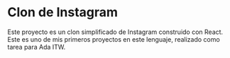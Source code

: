 # Clon de Instagram

Este proyecto es un clon simplificado de Instagram construido con React. Este es uno de mis primeros proyectos en este lenguaje, realizado como tarea para Ada ITW.


